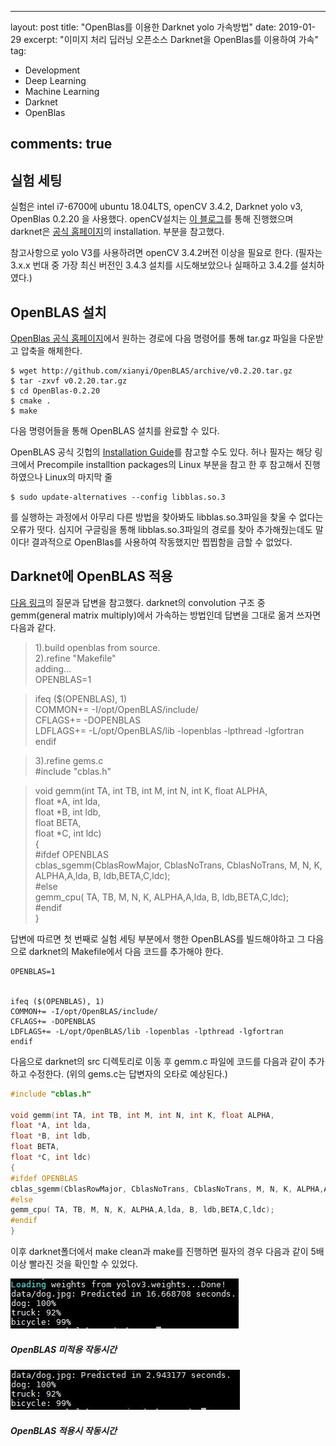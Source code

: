 

---
layout: post
title:  "OpenBlas를 이용한 Darknet yolo 가속방법"
date:   2019-01-29
excerpt: "이미지 처리 딥러닝 오픈소스 Darknet을 OpenBlas를 이용하여 가속"
tag:
- Development
- Deep Learning
- Machine Learning
- Darknet
- OpenBlas

comments: true
---

## 실험 세팅

실험은 intel i7-6700에 ubuntu 18.04LTS, openCV 3.4.2, Darknet yolo v3, OpenBlas 0.2.20 을 사용했다. openCV설치는 [이 블로그](https://jsh93.tistory.com/53)를 통해 진행했으며 darknet은 [공식 홈페이지](https://www.darnet.net)의 installation. 부분을 참고했다.

참고사항으로 yolo V3를 사용하려면 openCV 3.4.2버전 이상을 필요로 한다. (필자는 3.x.x 번대 중 가장 최신 버전인 3.4.3 설치를 시도해보았으나 실패하고 3.4.2를 설치하였다.)

## OpenBLAS 설치

[OpenBlas 공식 홈페이지](https://www.openblas.net/)에서 원하는 경로에 다음 명령어를 통해 tar.gz 파일을 다운받고 압축을 해체한다.
~~~
$ wget http://github.com/xianyi/OpenBLAS/archive/v0.2.20.tar.gz
$ tar -zxvf v0.2.20.tar.gz
$ cd OpenBlas-0.2.20
$ cmake .
$ make
~~~
다음 명령어들을 통해 OpenBLAS 설치를 완료할 수 있다.

OpenBLAS 공식 깃헙의 [Installation Guide](https://github.com/xianyi/OpenBLAS/wiki/Installation-Guide)를 참고할 수도 있다. 허나 필자는 해당 링크에서 Precompile installtion packages의 Linux 부분을 참고 한 후 참고해서 진행하였으나 Linux의 마지막 줄
~~~
$ sudo update-alternatives --config libblas.so.3
~~~
를 실행하는 과정에서 아무리 다른 방법을 찾아봐도 libblas.so.3파일을 찾울 수 없다는 오류가 떳다. 심지어 구글링을 통해 libblas.so.3파일의 경로를 찾아 추가해줬는데도 말이다!
결과적으로 OpenBlas를 사용하여 작동했지만 찝찝함을 금할 수 없었다.

## Darknet에 OpenBLAS 적용

[다음 링크](https://github.com/pjreddie/darknet/issues/332)의 질문과 답변을 참고했다. darknet의 convolution 구조 중 gemm(general matrix multiply)에서 가속하는 방법인데 답변을 그대로 옮겨 쓰자면 다음과 같다.
>1).build openblas from source.  
>2).refine "Makefile"  
adding...  
OPENBLAS=1  

>ifeq ($(OPENBLAS), 1)  
COMMON+= -I/opt/OpenBLAS/include/  
CFLAGS+= -DOPENBLAS  
LDFLAGS+= -L/opt/OpenBLAS/lib -lopenblas -lpthread -lgfortran  
endif  

>3).refine gems.c  
#include "cblas.h"  

>void gemm(int TA, int TB, int M, int N, int K, float ALPHA,  
float *A, int lda,  
float *B, int ldb,  
float BETA,  
float *C, int ldc)  
{  
#ifdef OPENBLAS  
cblas_sgemm(CblasRowMajor, CblasNoTrans, CblasNoTrans, M, N, K, ALPHA,A,lda, B, ldb,BETA,C,ldc);  
#else  
gemm_cpu( TA, TB, M, N, K, ALPHA,A,lda, B, ldb,BETA,C,ldc);  
#endif  
}  

답변에 따르면 첫 번째로 실험 세팅 부분에서 행한 OpenBLAS를 빌드해야하고 그 다음으로 darknet의 Makefile에서 다음 코드를 추가해야 한다.
~~~
OPENBLAS=1


ifeq ($(OPENBLAS), 1)
COMMON+= -I/opt/OpenBLAS/include/
CFLAGS+= -DOPENBLAS
LDFLAGS+= -L/opt/OpenBLAS/lib -lopenblas -lpthread -lgfortran
endif
~~~
다음으로 darknet의 src 디렉토리로 이동 후 gemm.c 파일에 코드를 다음과 같이 추가하고 수정한다. (위의 gems.c는 답변자의 오타로 예상된다.)

~~~c
#include "cblas.h"  

void gemm(int TA, int TB, int M, int N, int K, float ALPHA,  
float *A, int lda,  
float *B, int ldb,  
float BETA,  
float *C, int ldc)  
{  
#ifdef OPENBLAS  
cblas_sgemm(CblasRowMajor, CblasNoTrans, CblasNoTrans, M, N, K, ALPHA,A,lda, B, ldb,BETA,C,ldc);  
#else  
gemm_cpu( TA, TB, M, N, K, ALPHA,A,lda, B, ldb,BETA,C,ldc);  
#endif  
} 
~~~

이후 darknet폴더에서 make clean과 make를 진행하면 필자의 경우 다음과 같이 5배 이상 빨라진 것을 확인할 수 있었다.

![Blas미적용](https://github.com/queez0405/queez0405.github.io/blob/master/assets/img/darknetBlas/darknet.JPG?raw=true)
##### OpenBLAS 미적용 작동시간
![Blas적용](https://github.com/queez0405/queez0405.github.io/blob/master/assets/img/darknetBlas/darknetBlas.JPG?raw=true)
##### OpenBLAS 적용시 작동시간
